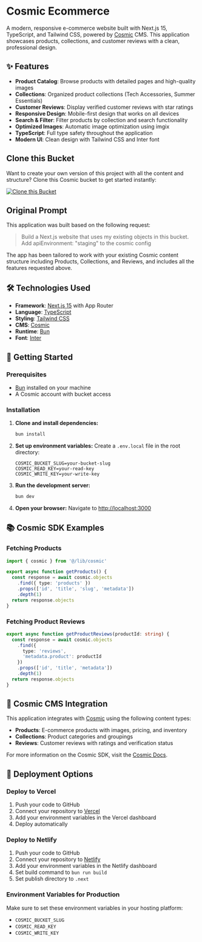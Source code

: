 <!-- README_START -->
# Cosmic Ecommerce

A modern, responsive e-commerce website built with Next.js 15, TypeScript, and Tailwind CSS, powered by [Cosmic](https://www.cosmicjs.com) CMS. This application showcases products, collections, and customer reviews with a clean, professional design.

## ✨ Features

- **Product Catalog**: Browse products with detailed pages and high-quality images
- **Collections**: Organized product collections (Tech Accessories, Summer Essentials)
- **Customer Reviews**: Display verified customer reviews with star ratings
- **Responsive Design**: Mobile-first design that works on all devices
- **Search & Filter**: Filter products by collection and search functionality
- **Optimized Images**: Automatic image optimization using imgix
- **TypeScript**: Full type safety throughout the application
- **Modern UI**: Clean design with Tailwind CSS and Inter font

## Clone this Bucket

Want to create your own version of this project with all the content and structure? Clone this Cosmic bucket to get started instantly:

[![Clone this Bucket](https://img.shields.io/badge/Clone%20this%20Bucket-4F46E5?style=for-the-badge&logo=cosmic&logoColor=white)](https://app.cosmic-staging.com/projects/new?clone_bucket=ecommerce-site-production)

## Original Prompt

This application was built based on the following request:

> Build a Next.js website that uses my existing objects in this bucket. Add apiEnvironment: "staging" to the cosmic config

The app has been tailored to work with your existing Cosmic content structure including Products, Collections, and Reviews, and includes all the features requested above.

## 🛠️ Technologies Used

- **Framework**: [Next.js 15](https://nextjs.org/) with App Router
- **Language**: [TypeScript](https://www.typescriptlang.org/)
- **Styling**: [Tailwind CSS](https://tailwindcss.com/)
- **CMS**: [Cosmic](https://www.cosmicjs.com)
- **Runtime**: [Bun](https://bun.sh/)
- **Font**: [Inter](https://fonts.google.com/specimen/Inter)

## 🚀 Getting Started

### Prerequisites

- [Bun](https://bun.sh/) installed on your machine
- A Cosmic account with bucket access

### Installation

1. **Clone and install dependencies:**
   ```bash
   bun install
   ```

2. **Set up environment variables:**
   Create a `.env.local` file in the root directory:
   ```env
   COSMIC_BUCKET_SLUG=your-bucket-slug
   COSMIC_READ_KEY=your-read-key
   COSMIC_WRITE_KEY=your-write-key
   ```

3. **Run the development server:**
   ```bash
   bun dev
   ```

4. **Open your browser:**
   Navigate to [http://localhost:3000](http://localhost:3000)

## 📚 Cosmic SDK Examples

### Fetching Products
```typescript
import { cosmic } from '@/lib/cosmic'

export async function getProducts() {
  const response = await cosmic.objects
    .find({ type: 'products' })
    .props(['id', 'title', 'slug', 'metadata'])
    .depth(1)
  return response.objects
}
```

### Fetching Product Reviews
```typescript
export async function getProductReviews(productId: string) {
  const response = await cosmic.objects
    .find({ 
      type: 'reviews',
      'metadata.product': productId 
    })
    .props(['id', 'title', 'metadata'])
    .depth(1)
  return response.objects
}
```

## 🔗 Cosmic CMS Integration

This application integrates with [Cosmic](https://www.cosmicjs.com) using the following content types:

- **Products**: E-commerce products with images, pricing, and inventory
- **Collections**: Product categories and groupings
- **Reviews**: Customer reviews with ratings and verification status

For more information on the Cosmic SDK, visit the [Cosmic Docs](https://www.cosmicjs.com/docs).

## 🚀 Deployment Options

### Deploy to Vercel
1. Push your code to GitHub
2. Connect your repository to [Vercel](https://vercel.com)
3. Add your environment variables in the Vercel dashboard
4. Deploy automatically

### Deploy to Netlify
1. Push your code to GitHub
2. Connect your repository to [Netlify](https://netlify.com)
3. Add your environment variables in the Netlify dashboard
4. Set build command to `bun run build`
5. Set publish directory to `.next`

### Environment Variables for Production
Make sure to set these environment variables in your hosting platform:
- `COSMIC_BUCKET_SLUG`
- `COSMIC_READ_KEY`
- `COSMIC_WRITE_KEY`
<!-- README_END -->